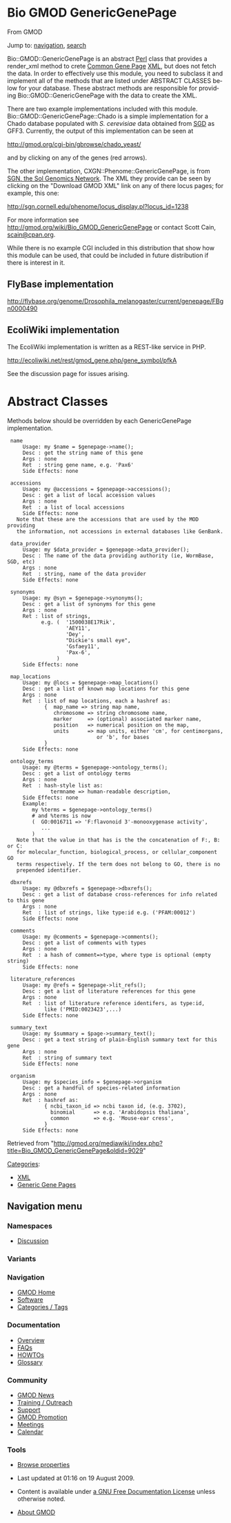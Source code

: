 <div id="mw-page-base" class="noprint">

</div>

<div id="mw-head-base" class="noprint">

</div>

<div id="content" class="mw-body" role="main">

<span id="top"></span>

<div id="mw-js-message" style="display:none;">

</div>



# <span dir="auto">Bio GMOD GenericGenePage</span>

<div id="bodyContent">

<div id="siteSub">

From GMOD

</div>

<div id="contentSub">

</div>

<div id="jump-to-nav" class="mw-jump">

Jump to: [navigation](#mw-navigation), [search](#p-search)

</div>

<div id="mw-content-text" class="mw-content-ltr" lang="en" dir="ltr">

Bio::GMOD::GenericGenePage is an abstract
[Perl](Glossary#Perl "Glossary") class that provides a render_xml method
to crete [Common Gene Page](Common_Gene_Page "Common Gene Page")
[XML](Glossary#XML "Glossary"), but does not fetch the data. In order to
effectively use this module, you need to subclass it and implement all
of the methods that are listed under ABSTRACT CLASSES below for your
database. These abstract methods are responsible for providing
Bio::GMOD::GenericGenePage with the data to create the XML.

There are two example implementations included with this module.
Bio::GMOD::GenericGenePage::Chado is a simple implementation for a Chado
database populated with *S. cerevisiae* data obtained from
[SGD](Category%3ASGD "Category%3ASGD") as GFF3. Currently, the output of
this implementation can be seen at

<a href="http://gmod.org/cgi-bin/gbrowse/chado_yeast/"
class="external free"
rel="nofollow">http://gmod.org/cgi-bin/gbrowse/chado_yeast/</a>

and by clicking on any of the genes (red arrows).

The other implementation, CXGN::Phenome::GenericGenePage, is from [SGN,
the Sol Genomics Network](Category%3ASGN "Category%3ASGN"). The XML they
provide can be seen by clicking on the "Download GMOD XML" link on any
of there locus pages; for example, this one:

<a href="http://sgn.cornell.edu/phenome/locus_display.pl?locus_id=1238"
class="external free"
rel="nofollow">http://sgn.cornell.edu/phenome/locus_display.pl?locus_id=1238</a>

For more information see
<a href="Bio_GMOD_GenericGenePage" class="external free"
rel="nofollow">http://gmod.org/wiki/Bio_GMOD_GenericGenePage</a> or
contact Scott Cain, scain@cpan.org.

While there is no example CGI included in this distribution that show
how this module can be used, that could be included in future
distribution if there is interest in it.

## <span id="FlyBase_implementation" class="mw-headline">FlyBase implementation</span>

<a
href="http://flybase.org/genome/Drosophila_melanogaster/current/genepage/FBgn0000490"
class="external free"
rel="nofollow">http://flybase.org/genome/Drosophila_melanogaster/current/genepage/FBgn0000490</a>

## <span id="EcoliWiki_implementation" class="mw-headline">EcoliWiki implementation</span>

The EcoliWiki implementation is written as a REST-like service in PHP.

<a href="http://ecoliwiki.net/rest/gmod_gene.php/gene_symbol/pfkA"
class="external free"
rel="nofollow">http://ecoliwiki.net/rest/gmod_gene.php/gene_symbol/pfkA</a>

See the discussion page for issues arising.

# <span id="Abstract_Classes" class="mw-headline">Abstract Classes</span>

Methods below should be overridden by each GenericGenePage
implementation.

  

     name
         Usage: my $name = $genepage->name();
         Desc : get the string name of this gene
         Args : none
         Ret  : string gene name, e.g. 'Pax6'
         Side Effects: none

     accessions
         Usage: my @accessions = $genepage->accessions();
         Desc : get a list of local accession values
         Args : none
         Ret  : a list of local accessions
         Side Effects: none
       Note that these are the accessions that are used by the MOD providing
       the information, not accessions in external databases like GenBank.

     data_provider
         Usage: my $data_provider = $genepage->data_provider();
         Desc : The name of the data providing authority (ie, WormBase, SGD, etc)
         Args : none
         Ret  : string, name of the data provider
         Side Effects: none

     synonyms
         Usage: my @syn = $genepage->synonyms();
         Desc : get a list of synonyms for this gene
         Args : none
         Ret : list of strings,
               e.g. (  '1500038E17Rik',
                       'AEY11',
                       'Dey',
                       "Dickie's small eye",
                       'Gsfaey11',
                       'Pax-6',
                    )
         Side Effects: none

     map_locations
         Usage: my @locs = $genepage->map_locations()
         Desc : get a list of known map locations for this gene
         Args : none
         Ret  : list of map locations, each a hashref as:
                {  map_name => string map name,
                   chromosome => string chromosome name,
                   marker     => (optional) associated marker name,
                   position   => numerical position on the map,
                   units      => map units, either 'cm', for centimorgans,
                                 or 'b', for bases
                }
         Side Effects: none

     ontology_terms
         Usage: my @terms = $genepage->ontology_terms();
         Desc : get a list of ontology terms
         Args : none
         Ret  : hash-style list as:
                  termname => human-readable description,
         Side Effects: none
         Example:
            my %terms = $genepage->ontology_terms()
            # and %terms is now
            (  GO:0016711 => 'F:flavonoid 3'-monooxygenase activity',
               ...
            )
       Note that the value in that has is the the concatenation of F:, B: or C:
       for molecular_function, biological_process, or cellular_component GO
       terms respectively. If the term does not belong to GO, there is no
       prepended identifier.

     dbxrefs
         Usage: my @dbxrefs = $genepage->dbxrefs();
         Desc : get a list of database cross-references for info related to this gene
         Args : none
         Ret  : list of strings, like type:id e.g. ('PFAM:00012')
         Side Effects: none

     comments
         Usage: my @comments = $genepage->comments();
         Desc : get a list of comments with types
         Args : none
         Ret  : a hash of comment=>type, where type is optional (empty string)
         Side Effects: none

     literature_references
         Usage: my @refs = $genepage->lit_refs();
         Desc : get a list of literature references for this gene
         Args : none
         Ret  : list of literature reference identifers, as type:id,
                like ('PMID:0023423',...)
         Side Effects: none

     summary_text
         Usage: my $summary = $page->summary_text();
         Desc : get a text string of plain-English summary text for this gene
         Args : none
         Ret  : string of summary text
         Side Effects: none

     organism
         Usage: my $species_info = $genepage->organism
         Desc : get a handful of species-related information
         Args : none
         Ret  : hashref as:
                { ncbi_taxon_id => ncbi taxon id, (e.g. 3702),
                  binomial      => e.g. 'Arabidopsis thaliana',
                  common        => e.g. 'Mouse-ear cress',
                }
         Side Effects: none

</div>

<div class="printfooter">

Retrieved from
"<http://gmod.org/mediawiki/index.php?title=Bio_GMOD_GenericGenePage&oldid=9029>"

</div>

<div id="catlinks" class="catlinks">

<div id="mw-normal-catlinks" class="mw-normal-catlinks">

[Categories](Special:Categories "Special:Categories"):

- [XML](Category%3AXML "Category%3AXML")
- <a
  href="http://gmod.org/mediawiki/index.php?title=Category%3AGeneric_Gene_Pages&amp;action=edit&amp;redlink=1"
  class="new"
  title="Category%3AGeneric Gene Pages (page does not exist)">Generic Gene
  Pages</a>

</div>

</div>

<div class="visualClear">

</div>

</div>

</div>

<div id="mw-navigation">

## Navigation menu

<div id="mw-head">



<div id="left-navigation">

<div id="p-namespaces" class="vectorTabs" role="navigation"
aria-labelledby="p-namespaces-label">

### Namespaces


- <span id="ca-talk"><a href="Talk:Bio_GMOD_GenericGenePage" accesskey="t"
  title="Discussion about the content page [t]">Discussion</a></span>

</div>

<div id="p-variants" class="vectorMenu emptyPortlet" role="navigation"
aria-labelledby="p-variants-label">

### 

### Variants[](#)

<div class="menu">

</div>

</div>

</div>





</div>

</div>

</div>

<div id="mw-panel">

<div id="p-logo" role="banner">

<a href="Main_Page"
style="background-image: url(../images/GMOD-cogs.png);"
title="Visit the main page"></a>

</div>

<div id="p-Navigation" class="portal" role="navigation"
aria-labelledby="p-Navigation-label">

### Navigation

<div class="body">

- <span id="n-GMOD-Home">[GMOD Home](Main_Page)</span>
- <span id="n-Software">[Software](GMOD_Components)</span>
- <span id="n-Categories-.2F-Tags">[Categories /
  Tags](Categories)</span>

</div>

</div>

<div id="p-Documentation" class="portal" role="navigation"
aria-labelledby="p-Documentation-label">

### Documentation

<div class="body">

- <span id="n-Overview">[Overview](Overview)</span>
- <span id="n-FAQs">[FAQs](Category%3AFAQ)</span>
- <span id="n-HOWTOs">[HOWTOs](Category%3AHOWTO)</span>
- <span id="n-Glossary">[Glossary](Glossary)</span>

</div>

</div>

<div id="p-Community" class="portal" role="navigation"
aria-labelledby="p-Community-label">

### Community

<div class="body">

- <span id="n-GMOD-News">[GMOD News](GMOD_News)</span>
- <span id="n-Training-.2F-Outreach">[Training /
  Outreach](Training_and_Outreach)</span>
- <span id="n-Support">[Support](Support)</span>
- <span id="n-GMOD-Promotion">[GMOD Promotion](GMOD_Promotion)</span>
- <span id="n-Meetings">[Meetings](Meetings)</span>
- <span id="n-Calendar">[Calendar](Calendar)</span>

</div>

</div>

<div id="p-tb" class="portal" role="navigation"
aria-labelledby="p-tb-label">

### Tools

<div class="body">


- <span id="t-smwbrowselink"><a href="Special%3ABrowse/Bio_GMOD_GenericGenePage"
  rel="smw-browse">Browse properties</a></span>


</div>

</div>

</div>

</div>

<div id="footer" role="contentinfo">

- <span id="footer-info-lastmod">Last updated at 01:16 on 19 August
  2009.</span>
<!-- - <span id="footer-info-viewcount">25,824 page views.</span> -->
- <span id="footer-info-copyright">Content is available under
  <a href="http://www.gnu.org/licenses/fdl-1.3.html" class="external"
  rel="nofollow">a GNU Free Documentation License</a> unless otherwise
  noted.</span>

<!-- -->

- <span id="footer-places-about">[About
  GMOD](GMOD:About "GMOD:About")</span>

<!-- -->






</div>
